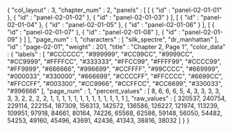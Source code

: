 {
  "col_layout" : 3,
  "chapter_num" : 2,
  "panels" : [
    [
      {
        "id" : "panel-02-01-01"
      },
      {
        "id" : "panel-02-01-02"
      },
      {
        "id" : "panel-02-01-03"
      }
    ],
    [
      {
        "id" : "panel-02-01-04"
      },
      {
        "id" : "panel-02-01-05"
      },
      {
        "id" : "panel-02-01-06"
      }
    ],
    [
      {
        "id" : "panel-02-01-07"
      },
      {
        "id" : "panel-02-01-08"
      },
      {
        "id" : "panel-02-01-09"
      }
    ]
  ],
  "page_num" : 1,
  "characters" : [
    "silk_spectre",
    "dr_manhattan"
  ],
  "id" : "page-02-01",
  "weight" : 201,
  "title" : "Chapter 2, Page 1",
  "color_data" : {
    "labels" : [
      "#CCCCCC",
      "#999999",
      "#CC99CC",
      "#9999CC",
      "#CC9999",
      "#FFFFCC",
      "#333333",
      "#FFCC99",
      "#FFFF99",
      "#CCCC99",
      "#FF9999",
      "#666666",
      "#996699",
      "#CCFFFF",
      "#99CCCC",
      "#669999",
      "#000033",
      "#330000",
      "#666699",
      "#CCCCFF",
      "#FFCCCC",
      "#6699CC",
      "#FFCCFF",
      "#003300",
      "#CC9966",
      "#CCFFCC",
      "#CC6699",
      "#330033",
      "#996666"
    ],
    "page_num" : 1,
    "percent_values" : [
      8,
      6,
      6,
      6,
      5,
      4,
      3,
      3,
      3,
      3,
      3,
      3,
      2,
      2,
      2,
      2,
      1,
      1,
      1,
      1,
      1,
      1,
      1,
      1,
      1,
      1,
      1,
      1,
      1
    ],
    "raw_values" : [
      320537,
      240754,
      229114,
      222154,
      187309,
      156313,
      142572,
      136586,
      126227,
      121974,
      113239,
      109951,
      97918,
      84661,
      80164,
      74226,
      65568,
      62586,
      59148,
      56050,
      54482,
      54253,
      49160,
      45496,
      43691,
      42436,
      41343,
      38816,
      38032
    ]
  }
}
